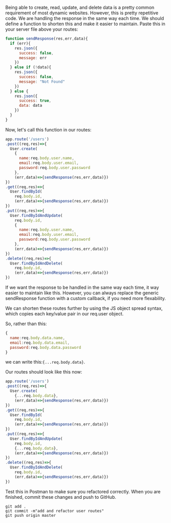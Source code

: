 Being able to create, read, update, and delete data is a pretty common requirement of most dynamic websites. However, this is pretty repetitive code. We are handling the response in the same way each time. We should define a function to shorten this and make it easier to maintain. Paste this in your server file above your routes:

```javascript
function sendResponse(res,err,data){
  if (err){
    res.json({
      success: false,
      message: err
    })
  } else if (!data){
    res.json({
      success: false,
      message: "Not Found"
    })
  } else {
    res.json({
      success: true,
      data: data
    })
  }
}
```

Now, let's call this function in our routes:

```javascript
app.route('/users')
.post((req,res)=>{
  User.create(
    {
      name:req.body.user.name,
      email:req.body.user.email,
      password:req.body.user.password
    },
    (err,data)=>{sendResponse(res,err,data)})
})
.get((req,res)=>{
  User.findById(
    req.body.id,
    (err,data)=>{sendResponse(res,err,data)})
})
.put((req,res)=>{
  User.findByIdAndUpdate(
    req.body.id,
    { 
      name:req.body.user.name,
      email:req.body.user.email,
      password:req.body.user.password
    },
    (err,data)=>{sendResponse(res,err,data)})
})
.delete((req,res)=>{
  User.findByIdAndDelete(
    req.body.id,
    (err,data)=>{sendResponse(res,err,data)})
})
```

If we want the response to be handled in the same way each time, it way easier to maintain like this. However, you can always replace the generic sendResponse function with a custom callback, if you need more flexability.

We can shorten these routes further by using the JS object spread syntax, which copies each key/value pair in our req.user object.

So, rather than this:

```javascript
{
  name:req.body.data.name,
  email:req.body.data.email,
  password:req.body.data.password
}
```

we can write this:`{...req.body.data}`.

Our routes should look like this now:

```javascript
app.route('/users')
.post((req,res)=>{
  User.create(
    {...req.body.data},
    (err,data)=>{sendResponse(res,err,data)})
})
.get((req,res)=>{
  User.findById(
    req.body.id,
    (err,data)=>{sendResponse(res,err,data)})
})
.put((req,res)=>{
  User.findByIdAndUpdate(
    req.body.id,
    {...req.body.data},
    (err,data)=>{sendResponse(res,err,data)})
})
.delete((req,res)=>{
  User.findByIdAndDelete(
    req.body.id,
    (err,data)=>{sendResponse(res,err,data)})
})
```

Test this in Postman to make sure you refactored correctly. When you are finished, commit these changes and push to GitHub.

```console
git add .
git commit -m"add and refactor user routes"
git push origin master
```